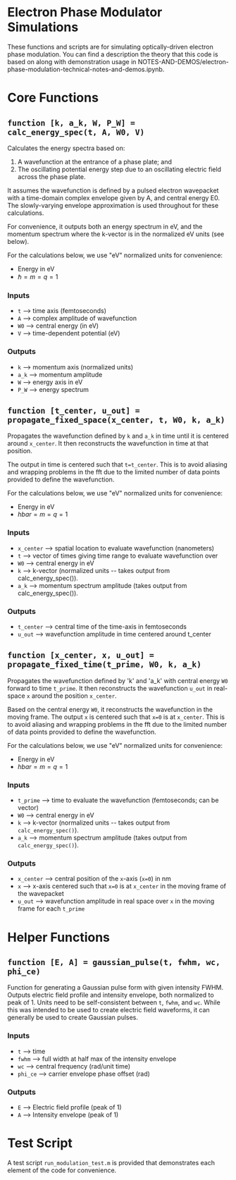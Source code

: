 # Electron Phase Modulator Simulations

These functions and scripts are for simulating optically-driven electron phase modulation.  You can find a description the theory that this code is based on along with demonstration usage in NOTES-AND-DEMOS/electron-phase-modulation-technical-notes-and-demos.ipynb.  

# Core Functions

## `function [k, a_k, W, P_W] = calc_energy_spec(t, A, W0, V)`

Calculates the energy spectra based on:
 1. A wavefunction at the entrance of a phase plate; and
 2. The oscillating potential energy step due to an oscillating electric field across the phase plate.

It assumes the wavefunction is defined by a pulsed electron wavepacket
with a time-domain complex envelope given by A, and central energy E0.
The slowly-varying envelope approximation is used throughout for these 
calculations. 

For convenience, it outputs both an energy spectrum in eV, and the momentum
spectrum where the k-vector is in the normalized eV units (see below). 

For the calculations below, we use "eV" normalized units for convenience:
 * Energy in eV
 * $\hbar = m = q = 1$

### Inputs 
 * `t` --> time axis (femtoseconds) 
 * `A` --> complex amplitude of wavefunction
 * `W0` --> central energy (in eV)
 * `V` --> time-dependent potential (eV)

### Outputs
 * `k` --> momentum axis (normalized units)
 * `a_k` --> momentum amplitude
 * `W` --> energy axis in eV
 * `P_W` --> energy spectrum
 
## `function [t_center, u_out] = propagate_fixed_space(x_center, t, W0, k, a_k)`

Propagates the wavefunction defined by `k` and `a_k` in time until it is centered around `x_center`.  It then reconstructs the wavefunction in time at that position. 

The output in time is centered such that `t=t_center`.  This is to avoid aliasing and wrapping problems in the fft due to the limited number of data points provided to define the wavefunction.  

    
For the calculations below, we use "eV" normalized units for convenience:
 * Energy in eV
 * $hbar = m = q = 1$

### Inputs
 * `x_center` --> spatial location to evaluate wavefunction (nanometers)
 * `t` --> vector of times giving time range to evaluate wavefunction over
 * `W0` --> central energy in eV
 * `k` --> k-vector (normalized units -- takes output from calc_energy_spec()).
 * `a_k` --> momentum spectrum amplitude (takes output from calc_energy_spec()).

### Outputs
 * `t_center` --> central time of the time-axis in femtoseconds
 * `u_out` --> wavefunction amplitude in time centered around t_center

## `function [x_center, x, u_out] = propagate_fixed_time(t_prime, W0, k, a_k)`

Propagates the wavefunction defined by 'k' and 'a_k' with central energy `W0` forward to time `t_prime`.  It then reconstructs the wavefunction `u_out` in real-space `x` around the position `x_center`.   

Based on the central energy `W0`, it reconstructs the wavefunction in the moving frame.  The output `x` is centered such that `x=0` is at `x_center`.  This is to avoid aliasing and wrapping problems in the fft due to the limited number of data points provided to define the wavefunction. 

For the calculations below, we use "eV" normalized units for convenience:
 * Energy in eV
 * $hbar = m = q = 1$

### Inputs
 * `t_prime` --> time to evaluate the wavefunction (femtoseconds; can be vector)
 * `W0` --> central energy in eV
 * `k` --> k-vector (normalized units -- takes output from `calc_energy_spec()`).
 * `a_k` --> momentum spectrum amplitude (takes output from `calc_energy_spec()`).

### Outputs
 * `x_center` --> central position of the `x`-axis (`x=0`) in nm
 * `x` --> x-axis centered such that `x=0` is at `x_center` in the moving frame of the wavepacket
 * `u_out` --> wavefunction amplitude in real space over `x` in the moving frame for each `t_prime`

# Helper Functions

## `function [E, A] = gaussian_pulse(t, fwhm, wc, phi_ce)`

Function for generating a Gaussian pulse form with given intensity FWHM. Outputs electric field profile and intensity envelope, both normalized to peak of 1.  Units need to be self-consistent between `t`, `fwhm`, and `wc`.  While this was intended to be used to create electric field waveforms, it can generally be used to create Gaussian pulses.  

### Inputs

 * `t` --> time 
 * `fwhm` --> full width at half max of the intensity envelope
 * `wc` --> central frequency (rad/unit time)
 * `phi_ce` --> carrier envelope phase offset (rad)

### Outputs
 * `E` --> Electric field profile (peak of 1)
 * `A` --> Intensity envelope (peak of 1)
 
# Test Script

A test script `run_modulation_test.m` is provided that demonstrates each element of the code for convenience.  